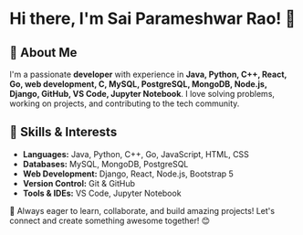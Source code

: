 

<!--
**saiparameshwarrao/saiparameshwarrao** is a ✨ _special_ ✨ repository because its `README.md` (this file) appears on your GitHub profile.



- 🔭 I’m currently working on ...
- 🌱 I’m currently learning ...
- 👯 I’m looking to collaborate on ...
- 🤔 I’m looking for help with ...
- 💬 Ask me about ...
- 📫 How to reach me: ...
- 😄 Pronouns: ...
- ⚡ Fun fact: ...
-->

# Hi there, I'm Sai Parameshwar Rao! 👋

## 🚀 About Me
I'm a passionate **developer** with experience in **Java, Python, C++, React, Go, web development, C, MySQL, PostgreSQL, MongoDB, Node.js, Django, GitHub, VS Code, Jupyter Notebook**. I love solving problems, working on projects, and contributing to the tech community.

## 🔧 Skills & Interests
- **Languages:** Java, Python, C++, Go, JavaScript, HTML, CSS
- **Databases:** MySQL, MongoDB, PostgreSQL
- **Web Development:** Django, React, Node.js, Bootstrap 5
- **Version Control:** Git & GitHub
- **Tools & IDEs:** VS Code, Jupyter Notebook



🚀 Always eager to learn, collaborate, and build amazing projects! Let's connect and create something awesome together! 😊


